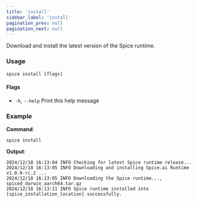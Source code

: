 ```yaml
---
title: 'install'
sidebar_label: 'install'
pagination_prev: null
pagination_next: null
---
```


Download and install the latest version of the Spice runtime.

### Usage

```shell
spice install [flags]
```

#### Flags

- `-h`, `--help` Print this help message

### Example

**Command**:

```shell
spice install
```

**Output**:

```
2024/12/18 16:13:04 INFO Checking for latest Spice runtime release...
2024/12/18 16:13:05 INFO Downloading and installing Spice.ai Runtime v1.0.0-rc.2 ...
2024/12/18 16:13:05 INFO Downloading the Spice runtime..., spiced_darwin_aarch64.tar.gz
2024/12/18 16:13:11 INFO Spice runtime installed into [spice_installation_location] successfully.
```
